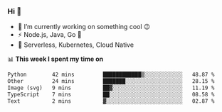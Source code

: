 ### Hi 👋

<!--
**nodejh/nodejh** is a ✨ _special_ ✨ repository because its `README.md` (this file) appears on your GitHub profile.

Here are some ideas to get you started:

- 🔭 I’m currently working on ...
- 🌱 I’m currently learning ...
- 👯 I’m looking to collaborate on ...
- 🤔 I’m looking for help with ...
- 💬 Ask me about ...
- 📫 How to reach me: ...
- 😄 Pronouns: ...
- ⚡ Fun fact: ...
-->

- 🔭 I’m currently working on something cool :wink:
- ⚡ Node.js, Java, Go :thought_balloon:
- 🤖 Serverless, Kubernetes, Cloud Native

📊 **This week I spent my time on**

<!--START_SECTION:waka-->

```txt
Python        42 mins         ████████████▒░░░░░░░░░░░░   48.87 %
Other         24 mins         ███████░░░░░░░░░░░░░░░░░░   28.15 %
Image (svg)   9 mins          ██▓░░░░░░░░░░░░░░░░░░░░░░   11.19 %
TypeScript    7 mins          ██░░░░░░░░░░░░░░░░░░░░░░░   08.58 %
Text          2 mins          ▓░░░░░░░░░░░░░░░░░░░░░░░░   02.87 %
```

<!--END_SECTION:waka-->


<!--
:traffic_light: **Visitors**

![visitors](https://visitor-badge.glitch.me/badge?page_id=nodejh.nodejh)
-->
